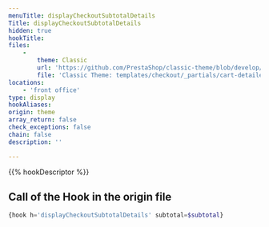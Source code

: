```yaml
---
menuTitle: displayCheckoutSubtotalDetails
Title: displayCheckoutSubtotalDetails
hidden: true
hookTitle: 
files:
    -
        theme: Classic
        url: 'https://github.com/PrestaShop/classic-theme/blob/develop/templates/checkout/_partials/cart-detailed-totals.tpl'
        file: 'Classic Theme: templates/checkout/_partials/cart-detailed-totals.tpl'
locations:
    - 'front office'
type: display
hookAliases: 
origin: theme
array_return: false
check_exceptions: false
chain: false
description: ''

---
```


{{% hookDescriptor %}}

## Call of the Hook in the origin file

```php
{hook h='displayCheckoutSubtotalDetails' subtotal=$subtotal}
```
